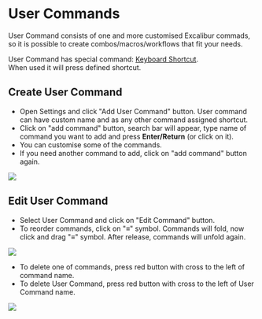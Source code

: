 # User Commands

User Command consists of one and more customised Excalibur commads, so it is possible to create combos/macros/workflows that fit your needs.

User Command has special command: [Keyboard Shortcut](keyboard-shortcut.md).  
When used it will press defined shortcut.

## Create User Command

* Open Settings and click "Add User Command" button. User command can have custom name and as any other command assigned shortcut.
* Click on "add command" button, search bar will appear, type name of command you want to add and press **Enter/Return** \(or click on it\).
* You can customise some of the commands.
* If you need another command to add, click on "add command" button again.

![](https://github.com/sir-editor/Manuscript/tree/ab1b99f5a6295b663146f73bf0560052f14af93f/.gitbook/assets/ucom_01_create.gif)

## Edit User Command

* Select User Command and click on "Edit Command" button.
* To reorder commands, click on "**≡**" symbol. Commands will fold, now click and drag "**≡**" symbol. After release, commands will unfold again.

![](https://github.com/sir-editor/Manuscript/tree/ab1b99f5a6295b663146f73bf0560052f14af93f/.gitbook/assets/ucom_02_reorder.gif)

* To delete one of commands, press red button with cross to the left of command name.
* To delete User Command, press red button with cross to the left of User Command name.

![](https://github.com/sir-editor/Manuscript/tree/ab1b99f5a6295b663146f73bf0560052f14af93f/.gitbook/assets/ucom_03_remove.gif)

